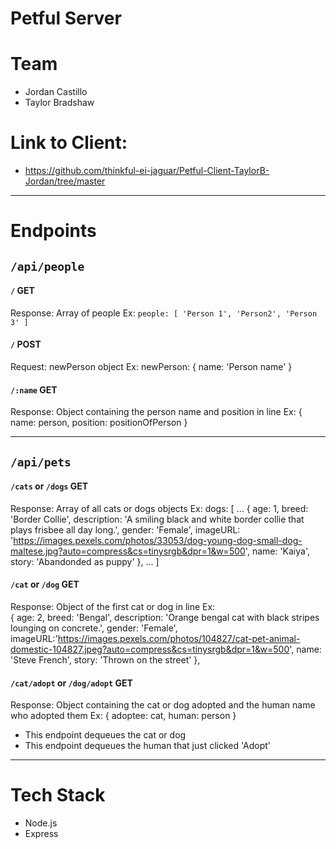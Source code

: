 # Petful Server

# Team
- Jordan Castillo
- Taylor Bradshaw

# Link to Client: 
- https://github.com/thinkful-ei-jaguar/Petful-Client-TaylorB-Jordan/tree/master

----

# Endpoints
## `/api/people`

#### `/` GET
Response: Array of people
  Ex: `people: [
    'Person 1',
    'Person2',
    'Person 3'
  ]`

#### `/` POST 
Request: newPerson object
  Ex: newPerson: {
    name: 'Person name'
  }

#### `/:name` GET
Response: Object containing the person name and position in line 
  Ex: {
    name: person, 
    position: positionOfPerson
  }

----

## `/api/pets`

#### `/cats` or `/dogs` GET
Response: Array of all cats or dogs objects
  Ex: dogs: [
    ...
    {
      age: 1,
      breed: 'Border Collie',
      description: 'A smiling black and white border collie that plays frisbee    all day long.',
      gender: 'Female',
      imageURL: 'https://images.pexels.com/photos/33053/dog-young-dog-small-dog-maltese.jpg?auto=compress&cs=tinysrgb&dpr=1&w=500',
      name: 'Kaiya',
      story: 'Abandonded as puppy'
    },
    ...
  ]

#### `/cat` or `/dog` GET
Response: Object of the first cat or dog in line
  Ex:  
    {
      age: 2,
      breed: 'Bengal',
      description: 'Orange bengal cat with black stripes lounging on concrete.',
      gender: 'Female',
      imageURL:'https://images.pexels.com/photos/104827/cat-pet-animal-domestic-104827.jpeg?auto=compress&cs=tinysrgb&dpr=1&w=500', 
      name: 'Steve French',
      story: 'Thrown on the street'
    },

#### `/cat/adopt` or `/dog/adopt` GET 
Response: Object containing the cat or dog adopted and the human name who adopted them 
  Ex: {
    adoptee: cat,
    human: person
  }
  - This endpoint dequeues the cat or dog 
  - This endpoint dequeues the human that just clicked 'Adopt'

----

# Tech Stack 
- Node.js
- Express
